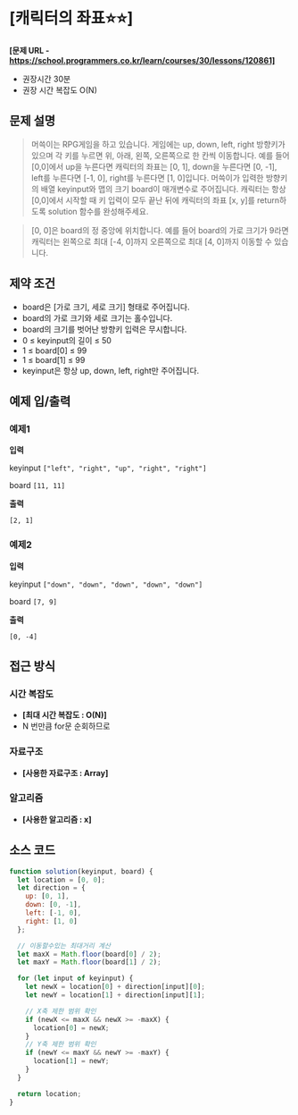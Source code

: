 # [캐릭터의 좌표⭐⭐]

**[문제 URL - https://school.programmers.co.kr/learn/courses/30/lessons/120861]**

- 권장시간 30분
- 권장 시간 복잡도 O(N)

## 문제 설명

> 머쓱이는 RPG게임을 하고 있습니다. 게임에는 up, down, left, right 방향키가 있으며 각 키를 누르면 위, 아래, 왼쪽, 오른쪽으로 한 칸씩 이동합니다. 예를 들어 [0,0]에서 up을 누른다면 캐릭터의 좌표는 [0, 1], down을 누른다면 [0, -1], left를 누른다면 [-1, 0], right를 누른다면 [1, 0]입니다. 머쓱이가 입력한 방향키의 배열 keyinput와 맵의 크기 board이 매개변수로 주어집니다. 캐릭터는 항상 [0,0]에서 시작할 때 키 입력이 모두 끝난 뒤에 캐릭터의 좌표 [x, y]를 return하도록 solution 함수를 완성해주세요.

> [0, 0]은 board의 정 중앙에 위치합니다. 예를 들어 board의 가로 크기가 9라면 캐릭터는 왼쪽으로 최대 [-4, 0]까지 오른쪽으로 최대 [4, 0]까지 이동할 수 있습니다.

## 제약 조건

- board은 [가로 크기, 세로 크기] 형태로 주어집니다.
- board의 가로 크기와 세로 크기는 홀수입니다.
- board의 크기를 벗어난 방향키 입력은 무시합니다.
- 0 ≤ keyinput의 길이 ≤ 50
- 1 ≤ board[0] ≤ 99
- 1 ≤ board[1] ≤ 99
- keyinput은 항상 up, down, left, right만 주어집니다.

## 예제 입/출력

### 예제1

**입력**

keyinput `["left", "right", "up", "right", "right"]`

board `[11, 11]`

**출력**

`[2, 1]`

### 예제2

**입력**

keyinput `["down", "down", "down", "down", "down"]`

board `[7, 9]`

**출력**

`[0, -4]`

## 접근 방식

### 시간 복잡도

- **[최대 시간 복잡도 : O(N)]**
- N 번만큼 for문 순회하므로

### 자료구조

- **[사용한 자료구조 : Array]**

### 알고리즘

- **[사용한 알고리즘 : x]**

## 소스 코드

```javascript
function solution(keyinput, board) {
  let location = [0, 0];
  let direction = {
    up: [0, 1],
    down: [0, -1],
    left: [-1, 0],
    right: [1, 0]
  };

  // 이동할수있는 최대거리 계산
  let maxX = Math.floor(board[0] / 2);
  let maxY = Math.floor(board[1] / 2);

  for (let input of keyinput) {
    let newX = location[0] + direction[input][0];
    let newY = location[1] + direction[input][1];

    // X축 제한 범위 확인
    if (newX <= maxX && newX >= -maxX) {
      location[0] = newX;
    }
    // Y축 제한 범위 확인
    if (newY <= maxY && newY >= -maxY) {
      location[1] = newY;
    }
  }

  return location;
}
```
